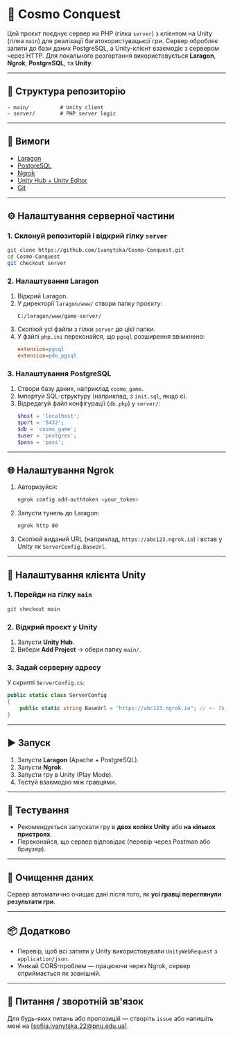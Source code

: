 # 🎯 Cosmo Conquest

Цей проєкт поєднує сервер на PHP (гілка `server`) з клієнтом на Unity (гілка `main`) для реалізації багатокористувацької гри. Сервер обробляє запити до бази даних PostgreSQL, а Unity-клієнт взаємодіє з сервером через HTTP. Для локального розгортання використовується **Laragon**, **Ngrok**, **PostgreSQL**, та **Unity**.

---

## 📁 Структура репозиторію

```
- main/          # Unity client
- server/        # PHP server logic
```

---

## 🧰 Вимоги

- [Laragon](https://laragon.org/)
- [PostgreSQL](https://www.postgresql.org/)
- [Ngrok](https://ngrok.com/)
- [Unity Hub + Unity Editor](https://unity.com/)
- [Git](https://git-scm.com/)

---

## ⚙️ Налаштування серверної частини

### 1. Склонуй репозиторій і відкрий гілку `server`

```bash
git clone https://github.com/1vanytska/Cosmo-Conquest.git
cd Cosmo-Conquest
git checkout server
```

### 2. Налаштування Laragon

1. Відкрий Laragon.
2. У директорії `laragon/www/` створи папку проєкту:
   ```
   C:/laragon/www/game-server/
   ```
3. Скопіюй усі файли з гілки `server` до цієї папки.
4. У файлі `php.ini` переконайся, що `pgsql` розширення ввімкнено:
   ```ini
   extension=pgsql
   extension=pdo_pgsql
   ```

### 3. Налаштування PostgreSQL

1. Створи базу даних, наприклад `cosmo_game`.
2. Імпортуй SQL-структуру (наприклад, з `init.sql`, якщо є).
3. Відредагуй файл конфігурації (`db.php`) у `server/`:
   ```php
   $host = 'localhost';
   $port = '5432';
   $db = 'cosmo_game';
   $user = 'postgres';
   $pass = 'pass';
   ```

---

## 🌐 Налаштування Ngrok

1. Авторизуйся:
   ```bash
   ngrok config add-authtoken <your_token>
   ```

2. Запусти тунель до Laragon:
   ```bash
   ngrok http 80
   ```

3. Скопіюй виданий URL (наприклад, `https://abc123.ngrok.io`) і встав у Unity як `ServerConfig.BaseUrl`.

---

## 🧩 Налаштування клієнта Unity

### 1. Перейди на гілку `main`

```bash
git checkout main
```

### 2. Відкрий проєкт у Unity

1. Запусти **Unity Hub**.
2. Вибери **Add Project** → обери папку `main/`.

### 3. Задай серверну адресу

У скрипті `ServerConfig.cs`:
```csharp
public static class ServerConfig
{
    public static string BaseUrl = "https://abc123.ngrok.io"; // <- Твій ngrok URL
}
```

---

## ▶️ Запуск

1. Запусти **Laragon** (Apache + PostgreSQL).
2. Запусти **Ngrok**.
3. Запусти гру в Unity (Play Mode).
4. Тестуй взаємодію між гравцями.

---

## 🧪 Тестування

- Рекомендується запускати гру в **двох копіях Unity** або **на кількох пристроях**.
- Переконайся, що сервер відповідає (перевір через Postman або браузер).

---

## 🧹 Очищення даних

Сервер автоматично очищає дані після того, як **усі гравці переглянули результати гри**.

---

## 📦 Додатково

- Перевір, щоб всі запити у Unity використовували `UnityWebRequest` з `application/json`.
- Уникай CORS-проблем — працюючи через Ngrok, сервер сприймається як зовнішній.

---

## 💬 Питання / зворотній зв'язок

Для будь-яких питань або пропозицій — створіть `issue` або напишіть мені на [sofiia.ivanytska.22@pnu.edu.ua].
